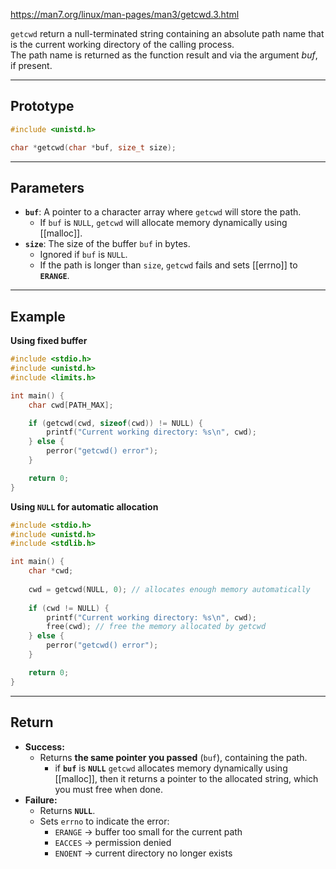 https://man7.org/linux/man-pages/man3/getcwd.3.html

`getcwd` return a null-terminated string containing an absolute path name that is the current working directory of the calling process.  
The path name is returned as the function result and via the argument _buf_, if present.
   
___
## Prototype

```c
#include <unistd.h>

char *getcwd(char *buf, size_t size);
```

___
## Parameters

- **`buf`**: A pointer to a character array where `getcwd` will store the path.
    - If `buf` is `NULL`, `getcwd` will allocate memory dynamically using [[malloc]].
- **`size`**: The size of the buffer `buf` in bytes.
    - Ignored if `buf` is `NULL`.
    - If the path is longer than `size`, `getcwd` fails and sets [[errno]] to **`ERANGE`**.

___
## Example

**Using fixed buffer**
```c
#include <stdio.h>
#include <unistd.h>
#include <limits.h>

int main() {
    char cwd[PATH_MAX];

    if (getcwd(cwd, sizeof(cwd)) != NULL) {
        printf("Current working directory: %s\n", cwd);
    } else {
        perror("getcwd() error");
    }

    return 0;
}
```

**Using `NULL` for automatic allocation**
```c
#include <stdio.h>
#include <unistd.h>
#include <stdlib.h>

int main() {
    char *cwd;
    
    cwd = getcwd(NULL, 0); // allocates enough memory automatically
    
    if (cwd != NULL) {
        printf("Current working directory: %s\n", cwd);
        free(cwd); // free the memory allocated by getcwd
    } else {
        perror("getcwd() error");
    }

    return 0;
}
```

___
## Return

- **Success:**
	- Returns **the same pointer you passed** (`buf`), containing the path.
	    - if **`buf`** is **`NULL`** `getcwd` allocates memory dynamically using [[malloc]], then it returns a pointer to the allocated string, which you must free when done.
-  **Failure:**
    - Returns **`NULL`**.
    - Sets `errno` to indicate the error:
        - `ERANGE` → buffer too small for the current path
        - `EACCES` → permission denied
        - `ENOENT` → current directory no longer exists